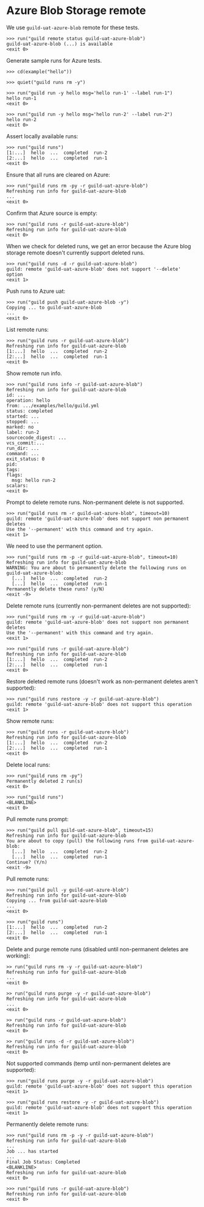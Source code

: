 # Azure Blob Storage remote

We use `guild-uat-azure-blob` remote for these tests.

    >>> run("guild remote status guild-uat-azure-blob")
    guild-uat-azure-blob (...) is available
    <exit 0>

Generate sample runs for Azure tests.

    >>> cd(example("hello"))

    >>> quiet("guild runs rm -y")

    >>> run("guild run -y hello msg='hello run-1' --label run-1")
    hello run-1
    <exit 0>

    >>> run("guild run -y hello msg='hello run-2' --label run-2")
    hello run-2
    <exit 0>

Assert locally available runs:

    >>> run("guild runs")
    [1:...]  hello  ...  completed  run-2
    [2:...]  hello  ...  completed  run-1
    <exit 0>

Ensure that all runs are cleared on Azure:

    >>> run("guild runs rm -py -r guild-uat-azure-blob")
    Refreshing run info for guild-uat-azure-blob
    ...
    <exit 0>

Confirm that Azure source is empty:

    >>> run("guild runs -r guild-uat-azure-blob")
    Refreshing run info for guild-uat-azure-blob
    <exit 0>

When we check for deleted runs, we get an error because the Azure blog
storage remote doesn't currently support deleted runs.

    >>> run("guild runs -d -r guild-uat-azure-blob")
    guild: remote 'guild-uat-azure-blob' does not support '--delete' option
    <exit 1>

Push runs to Azure uat:

    >>> run("guild push guild-uat-azure-blob -y")
    Copying ... to guild-uat-azure-blob
    ...
    <exit 0>

List remote runs:

    >>> run("guild runs -r guild-uat-azure-blob")
    Refreshing run info for guild-uat-azure-blob
    [1:...]  hello  ...  completed  run-2
    [2:...]  hello  ...  completed  run-1
    <exit 0>

Show remote run info.

    >>> run("guild runs info -r guild-uat-azure-blob")
    Refreshing run info for guild-uat-azure-blob
    id: ...
    operation: hello
    from: .../examples/hello/guild.yml
    status: completed
    started: ...
    stopped: ...
    marked: no
    label: run-2
    sourcecode_digest: ...
    vcs_commit:...
    run_dir: ...
    command: ...
    exit_status: 0
    pid:
    tags:
    flags:
      msg: hello run-2
    scalars:
    <exit 0>

Prompt to delete remote runs. Non-permanent delete is not supported.

    >>> run("guild runs rm -r guild-uat-azure-blob", timeout=10)
    guild: remote 'guild-uat-azure-blob' does not support non permanent deletes
    Use the '--permanent' with this command and try again.
    <exit 1>

We need to use the permanent option.

    >>> run("guild runs rm -p -r guild-uat-azure-blob", timeout=10)
    Refreshing run info for guild-uat-azure-blob
    WARNING: You are about to permanently delete the following runs on guild-uat-azure-blob:
      [...]  hello  ...  completed  run-2
      [...]  hello  ...  completed  run-1
    Permanently delete these runs? (y/N)
    <exit -9>

Delete remote runs (currently non-permanent deletes are not
supported):

    >>> run("guild runs rm -y -r guild-uat-azure-blob")
    guild: remote 'guild-uat-azure-blob' does not support non permanent deletes
    Use the '--permanent' with this command and try again.
    <exit 1>

    >>> run("guild runs -r guild-uat-azure-blob")
    Refreshing run info for guild-uat-azure-blob
    [1:...]  hello  ...  completed  run-2
    [2:...]  hello  ...  completed  run-1
    <exit 0>

Restore deleted remote runs (doesn't work as non-permanent deletes
aren't supported):

    >>> run("guild runs restore -y -r guild-uat-azure-blob")
    guild: remote 'guild-uat-azure-blob' does not support this operation
    <exit 1>

Show remote runs:

    >>> run("guild runs -r guild-uat-azure-blob")
    Refreshing run info for guild-uat-azure-blob
    [1:...]  hello  ...  completed  run-2
    [2:...]  hello  ...  completed  run-1
    <exit 0>

Delete local runs:

    >>> run("guild runs rm -py")
    Permanently deleted 2 run(s)
    <exit 0>

    >>> run("guild runs")
    <BLANKLINE>
    <exit 0>

Pull remote runs prompt:

    >>> run("guild pull guild-uat-azure-blob", timeout=15)
    Refreshing run info for guild-uat-azure-blob
    You are about to copy (pull) the following runs from guild-uat-azure-blob:
      [...]  hello  ...  completed  run-2
      [...]  hello  ...  completed  run-1
    Continue? (Y/n)
    <exit -9>

Pull remote runs:

    >>> run("guild pull -y guild-uat-azure-blob")
    Refreshing run info for guild-uat-azure-blob
    Copying ... from guild-uat-azure-blob
    ...
    <exit 0>

    >>> run("guild runs")
    [1:...]  hello  ...  completed  run-2
    [2:...]  hello  ...  completed  run-1
    <exit 0>

Delete and purge remote runs (disabled until non-permanent deletes are
working):

    >> run("guild runs rm -y -r guild-uat-azure-blob")
    Refreshing run info for guild-uat-azure-blob
    ...
    <exit 0>

    >> run("guild runs purge -y -r guild-uat-azure-blob")
    Refreshing run info for guild-uat-azure-blob
    ...
    <exit 0>

    >> run("guild runs -r guild-uat-azure-blob")
    Refreshing run info for guild-uat-azure-blob
    <exit 0>

    >> run("guild runs -d -r guild-uat-azure-blob")
    Refreshing run info for guild-uat-azure-blob
    <exit 0>

Not supported commands (temp until non-permanent deletes are
supported):

    >>> run("guild runs purge -y -r guild-uat-azure-blob")
    guild: remote 'guild-uat-azure-blob' does not support this operation
    <exit 1>

    >>> run("guild runs restore -y -r guild-uat-azure-blob")
    guild: remote 'guild-uat-azure-blob' does not support this operation
    <exit 1>

Permanently delete remote runs:

    >>> run("guild runs rm -p -y -r guild-uat-azure-blob")
    Refreshing run info for guild-uat-azure-blob
    ...
    Job ... has started
    ...
    Final Job Status: Completed
    <BLANKLINE>
    Refreshing run info for guild-uat-azure-blob
    <exit 0>

    >>> run("guild runs -r guild-uat-azure-blob")
    Refreshing run info for guild-uat-azure-blob
    <exit 0>
